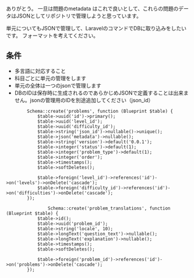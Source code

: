 ありがとう。
一旦は問題のmetadata はこれで良いとして、これらの問題のデータはJSONとしてリポジトリで管理しようと思っています。

単元についてもJSONで管理して、LaravelのコマンドでDBに取り込みをしたいです。
フォーマットを考えてください。

## 条件
- 多言語に対応すること
- 科目ごとに単元の管理をします
- 単元の全体は一つのjsonで管理します
- DBのIDは保存時に生成されるのであらかじめJSONで定義することは出来ません。jsonの管理用のIDを別途追加してください（json_id）
```　units
        Schema::create('problems', function (Blueprint $table) {
            $table->uuid('id')->primary();
            $table->uuid('level_id');
            $table->uuid('difficulty_id');
            $table->string('json_id')->nullable()->unique();
            $table->json('metadata')->nullable();
            $table->string('version')->default('0.0.1');
            $table->integer('status')->default(1);
            $table->integer('problem_type')->default(1);
            $table->integer('order');
            $table->timestamps();
            $table->softDeletes();

            $table->foreign('level_id')->references('id')->on('levels')->onDelete('cascade');
            $table->foreign('difficulty_id')->references('id')->on('difficulties')->onDelete('cascade');
        });
        
                Schema::create('problem_translations', function (Blueprint $table) {
            $table->id();
            $table->uuid('problem_id');
            $table->string('locale', 10);
            $table->longText('question_text')->nullable();
            $table->longText('explanation')->nullable();
            $table->timestamps();
            $table->softDeletes();

            $table->foreign('problem_id')->references('id')->on('problems')->onDelete('cascade');
        });
```


